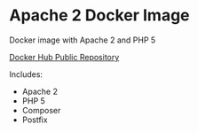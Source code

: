 # Apache 2 Docker Image
Docker image with Apache 2 and PHP 5

[Docker Hub Public Repository](https://hub.docker.com/r/julianlab/apache2/)

Includes:

* Apache 2
* PHP 5
* Composer
* Postfix
